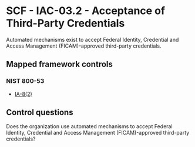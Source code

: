 # SCF - IAC-03.2 - Acceptance of Third-Party Credentials
Automated mechanisms exist to accept Federal Identity, Credential and Access Management (FICAM)-approved third-party credentials. 
## Mapped framework controls
### NIST 800-53
- [IA-8(2)](../nist80053/ia-8-2.md)
  
## Control questions
Does the organization use automated mechanisms to accept Federal Identity, Credential and Access Management (FICAM)-approved third-party credentials? 
  